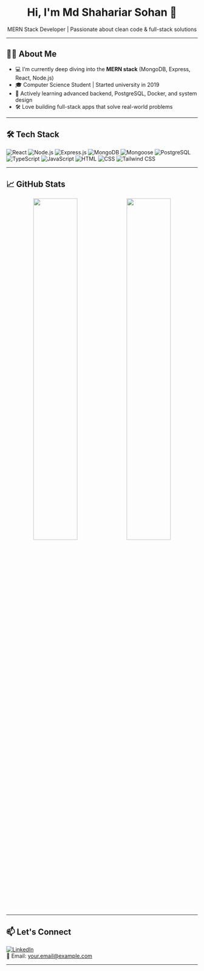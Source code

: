 <h1 align="center">Hi, I'm Md Shahariar Sohan 👋</h1>

<p align="center">
  MERN Stack Developer | Passionate about clean code & full-stack solutions
</p>

---

## 👨‍💻 About Me

- 💻 I’m currently deep diving into the **MERN stack** (MongoDB, Express, React, Node.js)
- 🎓 Computer Science Student | Started university in 2019
- 🌱 Actively learning advanced backend, PostgreSQL, Docker, and system design
- 🛠️ Love building full-stack apps that solve real-world problems

---

## 🛠️ Tech Stack

![React](https://img.shields.io/badge/-React-61DAFB?logo=react&logoColor=white&style=flat)
![Node.js](https://img.shields.io/badge/-Node.js-339933?logo=node.js&logoColor=white&style=flat)
![Express.js](https://img.shields.io/badge/-Express-000000?logo=express&logoColor=white&style=flat)
![MongoDB](https://img.shields.io/badge/-MongoDB-47A248?logo=mongodb&logoColor=white&style=flat)
![Mongoose](https://img.shields.io/badge/-Mongoose-880000?logo=mongoose&logoColor=white&style=flat)
![PostgreSQL](https://img.shields.io/badge/-PostgreSQL-4169E1?logo=postgresql&logoColor=white&style=flat)
![TypeScript](https://img.shields.io/badge/-TypeScript-3178C6?logo=typescript&logoColor=white&style=flat)
![JavaScript](https://img.shields.io/badge/-JavaScript-F7DF1E?logo=javascript&logoColor=black&style=flat)
![HTML](https://img.shields.io/badge/-HTML5-E34F26?logo=html5&logoColor=white&style=flat)
![CSS](https://img.shields.io/badge/-CSS3-1572B6?logo=css3&logoColor=white&style=flat)
![Tailwind CSS](https://img.shields.io/badge/-TailwindCSS-38B2AC?logo=tailwind-css&logoColor=white&style=flat)

---

## 📈 GitHub Stats

<p align="center">
  <img src="https://github-readme-stats.vercel.app/api?username=ShahariarSohan&show_icons=true&theme=default" width="48%" />
  <img src="https://github-readme-streak-stats.herokuapp.com/?user=ShahariarSohan&theme=default" width="48%" />
</p>

---

## 📫 Let's Connect

[![LinkedIn](https://img.shields.io/badge/LinkedIn-0077B5?logo=linkedin&logoColor=white)](https://www.linkedin.com/in/your-link/)  
📧 Email: [your.email@example.com](mailto:your.email@example.com)

---

